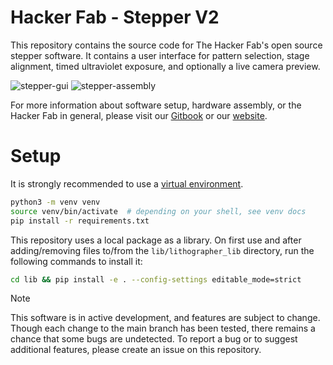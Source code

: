 # Hacker Fab - Stepper V2

This repository contains the source code for The Hacker Fab's open source stepper software. It contains a user interface for pattern selection, stage alignment, timed ultraviolet exposure, and optionally a live camera preview.

![stepper-gui](https://github.com/user-attachments/assets/3687a777-6f2b-4d9b-b7dc-8fc08cd7d4bf)   ![stepper-assembly](https://github.com/user-attachments/assets/6211e7e7-3368-4a26-bbe2-425e88622b5c)

For more information about software setup, hardware assembly, or the Hacker Fab in general, please visit our [Gitbook](https://hacker-fab.gitbook.io/hacker-fab-space/fab-toolkit/patterning/lithography-stepper-v2-build-work-in-progress) or our [website](https://hackerfab.ece.cmu.edu/).

# Setup

It is strongly recommended to use a [virtual environment](https://docs.python.org/3/library/venv.html).

```bash
python3 -m venv venv
source venv/bin/activate  # depending on your shell, see venv docs
pip install -r requirements.txt
```

This repository uses a local package as a library.
On first use and after adding/removing files to/from the `lib/lithographer_lib` directory,
run the following commands to install it:

```bash
cd lib && pip install -e . --config-settings editable_mode=strict
```

> [!NOTE]
> This software is in active development, and features are subject to change. Though each change to the main branch has been tested, there remains a chance that some bugs are undetected. To report a bug or to suggest additional features, please create an issue on this repository.
